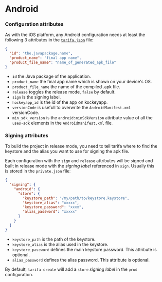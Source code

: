 # Android

### Configuration attributes

As with the iOS platform, any Android configuration needs at least the following
3 attributes in the [`tarifa.json`](../project/index.md#tarifajson-and-privatejson) file:

``` json
{
  "id": "the.javapackage.name",
  "product_name": "final app name",
  "product_file_name": "name_of_generated_apk_file"
}
```

* `id` the Java package of the application.
* `product_name` the final app name which is shown on your device's OS.
* `product_file_name` the name of the compiled .apk file.
* `release` toggles the release mode, `false` by default.
* `sign` is the signing label.
* `hockeyapp_id` is the id of the app on kockeyapp.
* `versionCode` is usefull to overwrite the `AndroidManifest.xml` versionCode.
* `min_sdk_version` is the `android:minSdkVersion` attribute value of all the `uses-sdk` elements in the `AndroidManifest.xml` file.

### Signing attributes

To build the project in release mode, you need to tell tarifa where to find the
keystore and the alias you want to use for signing the apk file.

Each configuration
with the `sign` and `release` attributes will be signed and built
in release mode with the _signing label_ referenced in `sign`. Usually this is stored in the `private.json` file:

``` json
{
  "signing": {
    "android": {
      "store": {
        "keystore_path": "/my/path/to/keystore.keystore",
        "keystore_alias": "xxxxx",
        "keystore_password": "xxxx",
        "alias_password": "xxxxx"
      }
    }
  }
}
```

* `keystore_path` is the path of the keystore.
* `keystore_alias` is the alias used in the keystore.
* `keystore_password` defines the main keystore password. This attribute is optional.
* `alias_password` defines the alias password. This attribute is optional.

By default, `tarifa create` will add a `store` _signing label_ in the `prod` configuration.
